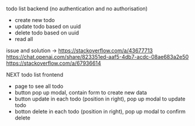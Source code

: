 

todo list backend (no authentication and no authorisation)
- create new todo
- update todo based on uuid
- delete todo based on uuid
- read all
 
issue and solution -> 
https://stackoverflow.com/a/43677713
https://chat.openai.com/share/823351ed-aaf5-4db7-acdc-08ae683a2e50
https://stackoverflow.com/a/67936614

NEXT
todo list frontend 
- page to see all todo
- button pop up modal, contain form to create new data
- button update in each todo (position in right), pop up modal to update todo
- botton delete in each todo (position in right), pop up modal to confirm delete

